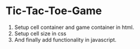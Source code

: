 # Tic-Tac-Toe-Game
1. Setup cell container and game container in html.
2. Setup cell size in css
3. And finally add functionality in javascript.



